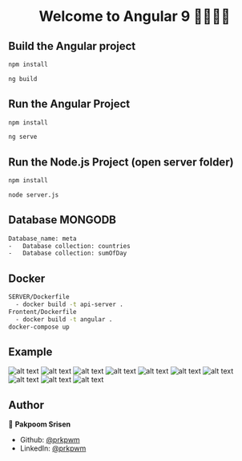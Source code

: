 
<h1 align="center">Welcome to Angular 9 👋👋👋👋</h1>


## Build the Angular project
```sh
npm install
```

```sh
ng build
```


## Run the Angular Project

```sh
npm install
```

```sh
ng serve
```

## Run the Node.js Project (open server folder)
```sh
npm install
```

```sh
node server.js
```

## Database MONGODB
```sh
Database_name: meta
-   Database collection: countries 
-   Database collection: sumOfDay 
```
## Docker
```sh
SERVER/Dockerfile
  - docker build -t api-server .
Frontent/Dockerfile 
  - docker build -t angular .
docker-compose up
```

## Example
![alt text](https://raw.githubusercontent.com/prkpwm/Meta/main/Exam/Screenshot%20(7).png)
![alt text](https://raw.githubusercontent.com/prkpwm/Meta/main/Exam/Screenshot%20(15).png)
![alt text](https://raw.githubusercontent.com/prkpwm/Meta/main/Exam/Screenshot%20(14).png)
![alt text](https://raw.githubusercontent.com/prkpwm/Meta/main/Exam/Screenshot%20(17).png)
![alt text](https://raw.githubusercontent.com/prkpwm/Meta/main/Exam/Screenshot%20(18).png)
![alt text](https://raw.githubusercontent.com/prkpwm/Meta/main/Exam/Screenshot%20(10)-1.png)
![alt text](https://raw.githubusercontent.com/prkpwm/Meta/main/Exam/Screenshot%20(11)-1.png)
![alt text](https://raw.githubusercontent.com/prkpwm/Meta/main/Exam/Screenshot%20(10)-2.png)
![alt text](https://raw.githubusercontent.com/prkpwm/Meta/main/Exam/Screenshot%20(12)-1.png)
![alt text](https://raw.githubusercontent.com/prkpwm/Meta/main/Exam/Screenshot%20(14)-1.png)
## Author
👤 **Pakpoom Srisen**


* Github: [@prkpwm](https://github.com/prkpwm/)
* LinkedIn: [@prkpwm](https://www.linkedin.com/in/pakpoom-srisen-5285591bb/)

